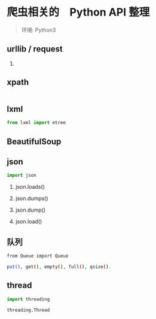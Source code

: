 # 爬虫相关的　Python API 整理  

> 环境: Python3  

## urllib / request

1)     


## xpath

~~~python
~~~


## lxml

~~~python
from lxml import etree
~~~


## BeautifulSoup  


## json   

~~~python
import json
~~~

1) json.loads()   

2) json.dumps()   

3) json.dump()   

4) json.load()   



## 队列 

~~~bash
from Queue import Queue

put(), get(), empty(), full(), qsize().   
~~~


## thread

~~~python
import threading

threading.Thread
~~~